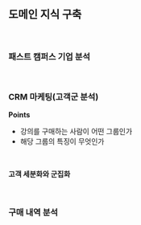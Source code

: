 ## 도메인 지식 구축

<br>

### 패스트 캠퍼스 기업 분석

<br>

### CRM 마케팅(고객군 분석)

**Points**

- 강의를 구매하는 사람이 어떤 그룹인가
- 해당 그룹의 특징이 무엇인가

<br>

**고객 세분화와 군집화**

<br>

### 구매 내역 분석
